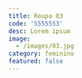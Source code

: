 ```yaml
---
title: Roupa 03
code: '5555553'
desc: Lorem ipsum
image:
  - /images/03.jpg
category: feminino
featured: false
---
```

